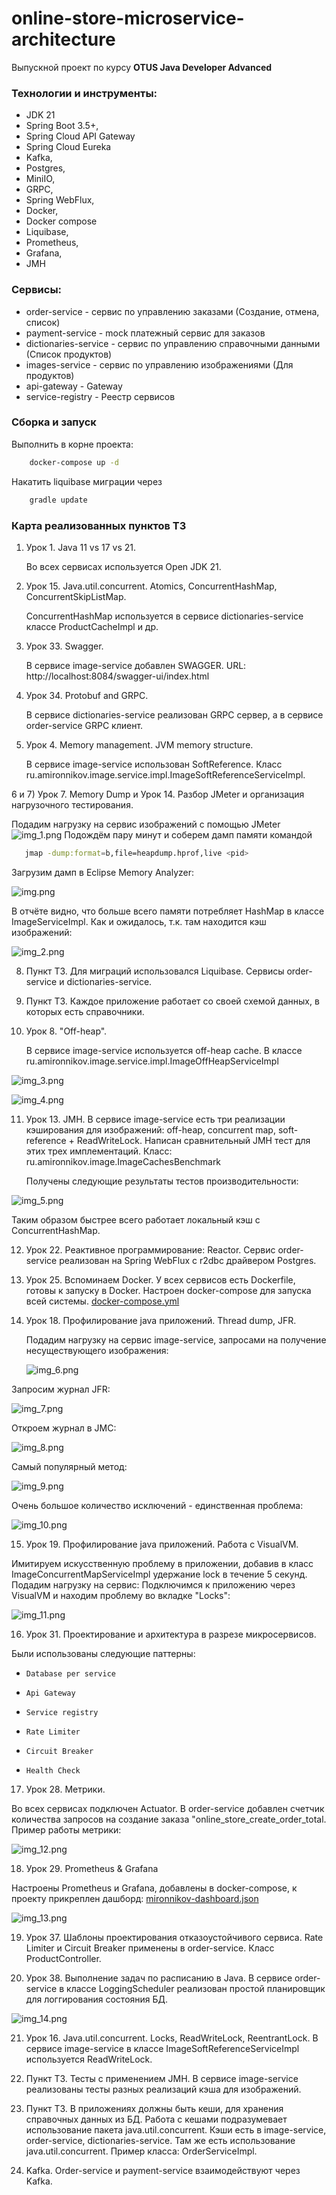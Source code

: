 # online-store-microservice-architecture
Выпускной проект по курсу **OTUS Java Developer Advanced**

### Технологии и инструменты:
* JDK 21
* Spring Boot 3.5+,
* Spring Cloud API Gateway
* Spring Cloud Eureka
* Kafka,
* Postgres,
* MiniIO,
* GRPC,
* Spring WebFlux,
* Docker,
* Docker compose
* Liquibase,
* Prometheus,
* Grafana,
* JMH

### Сервисы:
* order-service - сервис по управлению заказами (Создание, отмена, список)
* payment-service - mock платежный сервис для заказов
* dictionaries-service - сервис по управлению справочными данными (Список продуктов)
* images-service - сервис по управлению изображениями (Для продуктов)
* api-gateway - Gateway
* service-registry - Реестр сервисов

### Сборка и запуск

Выполнить в корне проекта:

  ```bash
      docker-compose up -d
   ```

Накатить liquibase миграции через

  ```bash
      gradle update
   ```

### Карта реализованных пунктов ТЗ

1) Урок 1. Java 11 vs 17 vs 21.

   Во всех сервисах используется Open JDK 21.

2) Урок 15. Java.util.concurrent. Atomics, ConcurrentHashMap, ConcurrentSkipListMap.

   ConcurrentHashMap используется в сервисе dictionaries-service классе ProductCacheImpl и др.

3) Урок 33. Swagger.

   В сервисе image-service добавлен SWAGGER.
   URL: http://localhost:8084/swagger-ui/index.html

4) Урок 34. Protobuf and GRPC.
   
   В сервисе dictionaries-service реализован GRPC сервер, а в сервисе order-service GRPC клиент.

5) Урок 4. Memory management. JVM memory structure.
   
   В сервисе image-service использован SoftReference.
   Класс ru.amironnikov.image.service.impl.ImageSoftReferenceServiceImpl.

6 и 7) Урок 7. Memory Dump и Урок 14. Разбор JMeter и организация нагрузочного тестирования.

   Подадим нагрузку на сервис изображений с помощью JMeter
![img_1.png](images-for-report/img_1.png)
   Подождём пару минут и соберем дамп памяти командой 
   ```bash
      jmap -dump:format=b,file=heapdump.hprof,live <pid>
   ```
   Загрузим дамп в Eclipse Memory Analyzer:

![img.png](images-for-report/img.png)

   В отчёте видно, что больше всего памяти потребляет HashMap в классе ImageServiceImpl.
   Как и ожидалось, т.к. там находится кэш изображений:

![img_2.png](images-for-report/img_2.png)

8)    Пункт ТЗ. Для миграций использовался Liquibase. Сервисы order-service и dictionaries-service.

9)    Пункт ТЗ. Каждое приложение работает со своей схемой данных, в которых есть справочники.

10)   Урок 8. "Off-heap".

      В сервисе image-service используется off-heap cache.
      В классе ru.amironnikov.image.service.impl.ImageOffHeapServiceImpl

![img_3.png](images-for-report/img_3.png)

![img_4.png](images-for-report/img_4.png)

11)   Урок 13. JMH.
      В сервисе image-service есть три реализации кэширования для изображений:
      off-heap,
      concurrent map,
      soft-reference + ReadWriteLock.
      Написан сравнительный JMH тест для этих трех имплементаций.
      Класс: ru.amironnikov.image.ImageCachesBenchmark

      Получены следующие результаты тестов производительности:

![img_5.png](images-for-report/img_5.png)

   Таким образом быстрее всего работает локальный кэш с ConcurrentHashMap.

12)   Урок 22. Реактивное программирование: Reactor.
      Сервис order-service реализован на Spring WebFlux с r2dbc драйвером Postgres.

13)   Урок 25. Вспоминаем Docker. У всех сервисов есть Dockerfile, готовы к запуску в Docker.
      Настроен docker-compose для запуска всей системы. 
     [docker-compose.yml](docker-compose.yml)

14)    Урок 18. Профилирование java приложений. Thread dump, JFR.

       Подадим нагрузку на сервис image-service, запросами на получение несуществующего изображения:

       ![img_6.png](images-for-report/img_6.png)


Запросим журнал JFR:

![img_7.png](images-for-report/img_7.png)

Откроем журнал в JMC:

![img_8.png](images-for-report/img_8.png)

Самый популярный метод:

![img_9.png](images-for-report/img_9.png)

Очень большое количество исключений - единственная проблема:

![img_10.png](images-for-report/img_10.png)

15) Урок 19. Профилирование java приложений. Работа с VisualVM.

Имитируем искусственную проблему в приложении, добавив в класс ImageConcurrentMapServiceImpl 
удержание lock в течение 5 секунд.
Подадим нагрузку на сервис: 
Подключимся к приложению через VisualVM и находим проблему во вкладке "Locks":

![img_11.png](images-for-report/img_11.png)

16) Урок 31. Проектирование и архитектура в разрезе микросервисов.

Были использованы следующие паттерны:
*     Database per service
*     Api Gateway
*     Service registry
*     Rate Limiter
*     Circuit Breaker
*     Health Check
   
17) Урок 28. Метрики.

Во всех сервисах подключен Actuator.
В order-service добавлен счетчик количества запросов на создание заказа "online_store_create_order_total.
Пример работы метрики:

![img_12.png](images-for-report/img_12.png)

18) Урок 29. Prometheus & Grafana

Настроены Prometheus и Grafana, добавлены в docker-compose, к проекту прикреплен дашборд:
[mironnikov-dashboard.json](grafana%2Fdashboards%2Fmironnikov-dashboard.json)

![img_13.png](images-for-report%2Fimg_13.png)

19) Урок 37. Шаблоны проектирования отказоустойчивого сервиса. 
Rate Limiter и Circuit Breaker применены в order-service.
Класс ProductController.

20) Урок 38. Выполнение задач по расписанию в Java.
В сервисе order-service в классе LoggingScheduler реализован простой планировщик для логгирования состояния БД.

![img_14.png](images-for-report%2Fimg_14.png)

21) Урок 16. Java.util.concurrent. Locks, ReadWriteLock, ReentrantLock.
В сервисе image-service в классе ImageSoftReferenceServiceImpl используется ReadWriteLock.

22) Пункт ТЗ. Тесты с применением JMH.
    В сервисе image-service реализованы тесты разных реализаций кэша для изображений.
23) Пункт ТЗ. В приложениях должны быть кеши, для хранения справочных данных из БД.
    Работа с кешами подразумевает использование пакета java.util.concurrent.
    Кэши есть в image-service, order-service, dictionaries-service.
    Там же есть использование java.util.concurrent.
    Пример класса: OrderServiceImpl.

24) Kafka.
    Order-service и payment-service взаимодействуют через Kafka.

